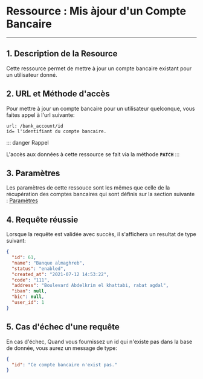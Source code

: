 # Ressource : Mis àjour d'un Compte Bancaire

---

## 1. Description de la Resource

Cette ressource permet de mettre à jour un compte bancaire existant pour un utilisateur donné.

## 2. URL et Méthode d'accès

Pour mettre à jour un compte bancaire pour un utilisateur quelconque, vous faites appel à l'url suivante:

```
url: /bank_account/id
id= l'identifiant du compte bancaire.
```

::: danger Rappel

L'accès aux données à cette ressource se fait via la méthode **`PATCH`**
:::

## 3. Paramètres

Les paramètres de cette ressouce sont les mêmes que celle de la récupération des comptes bancaires qui sont définis sur la section suivante : [Paramètres](/guide/services/bankaccount/retrieve#_3-parametres)

## 4. Requête réussie

Lorsque la requête est validée avec succès, il s'affichera un resultat de type suivant:

```json
{
  "id": 61,
  "name": "Banque almaghreb",
  "status": "enabled",
  "created_at": "2021-07-12 14:53:22",
  "code": "111",
  "address": "Boulevard Abdelkrim el khattabi, rabat agdal",
  "iban": null,
  "bic": null,
  "user_id": 1
}
```

## 5. Cas d'échec d'une requête

En cas d'échec, Quand vous fournissez un id qui n'existe pas dans la base de donnée, vous aurez un message de type:

```json
{
  "id": "Ce compte bancaire n'exist pas."
}
```
